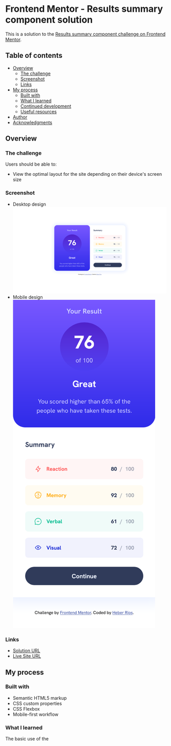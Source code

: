 # Frontend Mentor - Results summary component solution

This is a solution to the [Results summary component challenge on Frontend Mentor](https://www.frontendmentor.io/challenges/results-summary-component-CE_K6s0maV).

## Table of contents

-   [Overview](#overview)
    -   [The challenge](#the-challenge)
    -   [Screenshot](#screenshot)
    -   [Links](#links)
-   [My process](#my-process)
    -   [Built with](#built-with)
    -   [What I learned](#what-i-learned)
    -   [Continued development](#continued-development)
    -   [Useful resources](#useful-resources)
-   [Author](#author)
-   [Acknowledgments](#acknowledgments)

## Overview

### The challenge

Users should be able to:

-   View the optimal layout for the site depending on their device's screen size

### Screenshot

-   Desktop design ![](./assets/images/screenshot-desktop.png)
-   Mobile design ![](./assets/images/screenshot-mobile.png)

### Links

-   [Solution URL](https://www.frontendmentor.io/solutions/results-summary-component-_f5m50_vqp)
-   [Live Site URL](https://heberrios.github.io/results-summary-component/)

## My process

### Built with

-   Semantic HTML5 markup
-   CSS custom properties
-   CSS Flexbox
-   Mobile-first workflow

### What I learned

The basic use of the <template> HTML element for holding HTML fragments.

The basic use of the fetch window method.

### Continued development

Have a better understanding of the fetch API usage.

Have a better understanding of semantic HTML and fluid typography.

Have better website layout building sense.

### Useful resources

-   [Template HTML element](https://developer.mozilla.org/en-US/docs/Web/HTML/Element/template) - This taught me
    basic use of the template element.

-   [Why use rem instead of px](https://www.youtube.com/watch?v=xCSw6bPXZks) - This taught me
    a new best practice for responsive design.

-   [Use of clamp](https://www.youtube.com/watch?v=erqRw3E-vn4&t=202s) - This is an amazing article which helped me understand
    CSS clamp better. I'd recommend it to anyone still learning this concept.

-   [Fetch Method](https://developer.mozilla.org/en-US/docs/Web/API/Window/fetch)

## Author

-   Frontend Mentor - [@HeberRios](https://www.frontendmentor.io/profile/HeberRios)

## Acknowledgments

-   Frontend Mentor - [@JEWebDev](https://www.frontendmentor.io/profile/JEWebDev)
